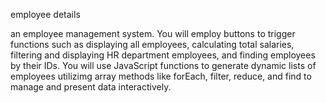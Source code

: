 employee details

an employee management system. You will employ buttons to trigger functions such as displaying all employees, calculating total salaries, filtering and displaying HR department employees, and finding employees by their IDs. You will use JavaScript functions to generate dynamic lists of employees utilizimg array methods like forEach, filter, reduce, and find to manage and present data interactively.
